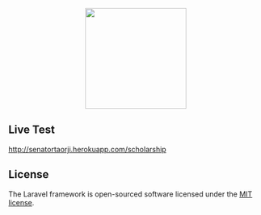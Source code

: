 <p align="center"><a href="https://laravel.com" target="_blank"><img src="http://senatortaorji.herokuapp.com/img/logo-red.png" width="200"></a></p>

## Live Test

http://senatortaorji.herokuapp.com/scholarship

## License

The Laravel framework is open-sourced software licensed under the [MIT license](https://opensource.org/licenses/MIT).
